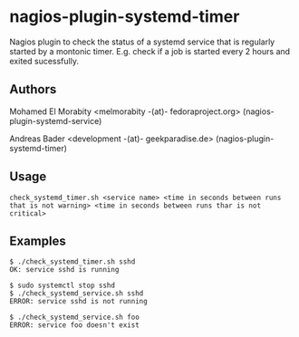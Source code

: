 # nagios-plugin-systemd-timer

Nagios plugin to check the status of a systemd service that is regularly started by a montonic timer.
E.g. check if a job is started every 2 hours and exited sucessfully.

## Authors

Mohamed El Morabity <melmorabity -(at)- fedoraproject.org> (nagios-plugin-systemd-service)

Andreas Bader <development -(at)- geekparadise.de> (nagios-plugin-systemd-timer)

## Usage

    check_systemd_timer.sh <service name> <time in seconds between runs that is not warning> <time in seconds between runs thar is not critical>

## Examples

    $ ./check_systemd_timer.sh sshd
    OK: service sshd is running

    $ sudo systemctl stop sshd
    $ ./check_systemd_service.sh sshd
    ERROR: service sshd is not running

    $ ./check_systemd_service.sh foo
    ERROR: service foo doesn't exist
